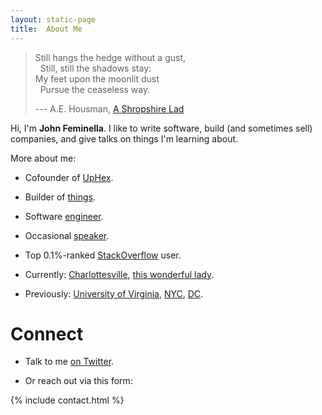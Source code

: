 ```yaml
---
layout: static-page
title:  About Me
---
```


> <div style="white-space: pre">Still hangs the hedge without a gust,
>   Still, still the shadows stay:
> My feet upon the moonlit dust
>   Pursue the ceaseless way.</div>
>
> --- A.E. Housman, [A Shropshire Lad](http://www.bartleby.com/123/36.html)

Hi, I'm **John Feminella**. I like to write software, build (and sometimes sell) companies, and give talks on things I'm learning about.

More about me:

* Cofounder of [UpHex](http://uphex.com).

* Builder of [things](/portfolio.html).

* Software [engineer](https://github.com/fj/).

* Occasional [speaker](http://speakerrate.com/speakers/2986-john-feminella).

* Top 0.1%-ranked [StackOverflow](http://stackoverflow.com/users/75170/john-feminella) user.

* Currently: [Charlottesville](https://www.google.com/search?q=charlottesville%2C+virginia), [this wonderful lady](https://twitter.com/tinyappleslice).

* Previously: [University of Virginia](http://www.virginia.edu/), [NYC](https://www.google.com/search?q=New+York+City%2C+NY), [DC](https://www.google.com/search?q=Washington%2C+DC).

# Connect <a name="connect"></a>

* Talk to me [on Twitter](http://twitter.com/jxxf).

* Or reach out via this form:

{% include contact.html %}